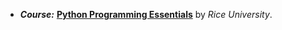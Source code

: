 * ***Course:*** [**Python Programming Essentials**](https://coursera.org/learn/python-programming) by *Rice University*.